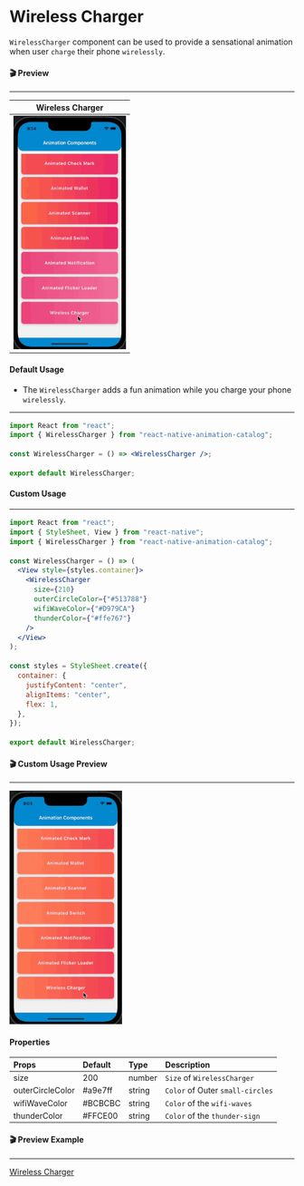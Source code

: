 # Wireless Charger

`WirelessCharger` component can be used to provide a sensational animation when user `charge` their phone `wirelessly`.

#### 🎬 Preview

---

|                Wireless Charger                 |
| :--------------------------------------------: |
| ![alt tag](/assets/DefaultWirelessCharger.gif) |

#### Default Usage

- The `WirelessCharger` adds a fun animation while you charge your phone `wirelessly`.

---

```jsx
import React from "react";
import { WirelessCharger } from "react-native-animation-catalog";

const WirelessCharger = () => <WirelessCharger />;

export default WirelessCharger;
```

#### Custom Usage

---

```jsx
import React from "react";
import { StyleSheet, View } from "react-native";
import { WirelessCharger } from "react-native-animation-catalog";

const WirelessCharger = () => (
  <View style={styles.container}>
    <WirelessCharger
      size={210}
      outerCircleColor={"#513788"}
      wifiWaveColor={"#D979CA"}
      thunderColor={"#ffe767"}
    />
  </View>
);

const styles = StyleSheet.create({
  container: {
    justifyContent: "center",
    alignItems: "center",
    flex: 1,
  },
});

export default WirelessCharger;
```

#### 🎬 Custom Usage Preview

---

![alt tag](/assets/CustomWirelessCharger.gif)

#### Properties

| Props            | Default | Type   | Description                      |
| :--------------- | :------ | :----- | :------------------------------- |
| size             | 200     | number | `Size` of `WirelessCharger`      |
| outerCircleColor | #a9e7ff | string | `Color` of Outer `small-circles` |
| wifiWaveColor    | #BCBCBC | string | `Color` of the `wifi-waves`      |
| thunderColor     | #FFCE00 | string | `Color` of the `thunder-sign`    |

#### 🎬 Preview Example

---

[Wireless Charger](/example/src/modules/WirelessCharger/WirelessChargerScreen.tsx)
